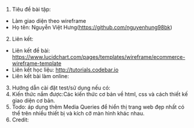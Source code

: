 1. Tiêu đề bài tập: 
* Làm giao diện theo wireframe
* Họ tên: Nguyễn Việt Hưng(https://github.com/nguyenhung98bk)
2. Liên kết:
* Liên kết đề bài: https://www.lucidchart.com/pages/templates/wireframe/ecommerce-wireframe-template
* Liên kết học liệu: http://tutorials.codebar.io
* Liên kết bài làm online:
3. Hướng dẫn cài đặt test/sử dụng nếu có:
4. Kiến thức nắm được:Các kiến thức cơ bản về html, css và cách thiết kế giao diện cơ bản.
5. Todo: áp dụng thêm Media Queries để hiển thị trang web đẹp nhất có thể trên nhiều thiết bị và kích cỡ màn hình khác nhau.
6. Credit: